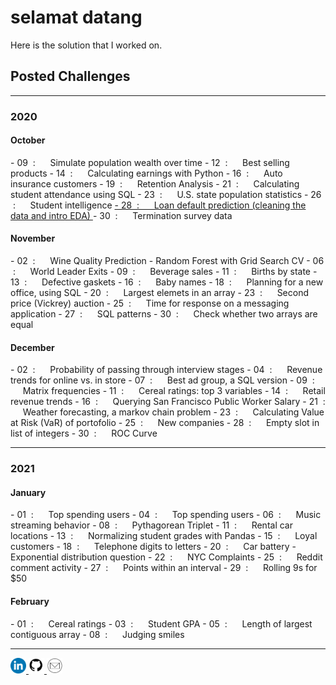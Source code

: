 <h1> selamat datang </h1>
Here is the solution that I worked on.

<h2> Posted Challenges </h2>

<hr>

<h3> 2020 </h3>
<h4> October </h4>
- 09 &nbsp;: &nbsp;&nbsp;&nbsp;&nbsp; Simulate population wealth over time
- 12 &nbsp;: &nbsp;&nbsp;&nbsp;&nbsp; Best selling products
- 14 &nbsp;: &nbsp;&nbsp;&nbsp;&nbsp; Calculating earnings with Python
- 16 &nbsp;: &nbsp;&nbsp;&nbsp;&nbsp; Auto insurance customers
- 19 &nbsp;: &nbsp;&nbsp;&nbsp;&nbsp; Retention Analysis
- 21 &nbsp;: &nbsp;&nbsp;&nbsp;&nbsp; Calculating student attendance using SQL
- 23 &nbsp;: &nbsp;&nbsp;&nbsp;&nbsp; U.S. state population statistics
- 26 &nbsp;: &nbsp;&nbsp;&nbsp;&nbsp; Student intelligence
<a href = "posted-challenges/2021/2020/october/28/index.md"> - 28 &nbsp;: &nbsp;&nbsp;&nbsp;&nbsp; Loan default prediction (cleaning the data and intro EDA) </a>
- 30 &nbsp;: &nbsp;&nbsp;&nbsp;&nbsp; Termination survey data

<h4> November </h4>
- 02 &nbsp;: &nbsp;&nbsp;&nbsp;&nbsp; Wine Quality Prediction - Random Forest with Grid Search CV
- 06 &nbsp;: &nbsp;&nbsp;&nbsp;&nbsp; World Leader Exits
- 09 &nbsp;: &nbsp;&nbsp;&nbsp;&nbsp; Beverage sales
- 11 &nbsp;: &nbsp;&nbsp;&nbsp;&nbsp; Births by state
- 13 &nbsp;: &nbsp;&nbsp;&nbsp;&nbsp; Defective gaskets
- 16 &nbsp;: &nbsp;&nbsp;&nbsp;&nbsp; Baby names
- 18 &nbsp;: &nbsp;&nbsp;&nbsp;&nbsp; Planning for a new office, using SQL
- 20 &nbsp;: &nbsp;&nbsp;&nbsp;&nbsp; Largest elemets in an array
- 23 &nbsp;: &nbsp;&nbsp;&nbsp;&nbsp; Second price (Vickrey) auction
- 25 &nbsp;: &nbsp;&nbsp;&nbsp;&nbsp; Time for response on a messaging application
- 27 &nbsp;: &nbsp;&nbsp;&nbsp;&nbsp; SQL patterns
- 30 &nbsp;: &nbsp;&nbsp;&nbsp;&nbsp; Check whether two arrays are equal

<h4> December </h4>
- 02 &nbsp;: &nbsp;&nbsp;&nbsp;&nbsp; Probability of passing through interview stages
- 04 &nbsp;: &nbsp;&nbsp;&nbsp;&nbsp; Revenue trends for online vs. in store
- 07 &nbsp;: &nbsp;&nbsp;&nbsp;&nbsp; Best ad group, a SQL version
- 09 &nbsp;: &nbsp;&nbsp;&nbsp;&nbsp; Matrix frequencies
- 11 &nbsp;: &nbsp;&nbsp;&nbsp;&nbsp; Cereal ratings: top 3 variables
- 14 &nbsp;: &nbsp;&nbsp;&nbsp;&nbsp; Retail revenue trends
- 16 &nbsp;: &nbsp;&nbsp;&nbsp;&nbsp; Querying San Francisco Public Worker Salary
- 21 &nbsp;: &nbsp;&nbsp;&nbsp;&nbsp; Weather forecasting, a markov chain problem
- 23 &nbsp;: &nbsp;&nbsp;&nbsp;&nbsp; Calculating Value at Risk (VaR) of portofolio
- 25 &nbsp;: &nbsp;&nbsp;&nbsp;&nbsp; New companies
- 28 &nbsp;: &nbsp;&nbsp;&nbsp;&nbsp; Empty slot in list of integers
- 30 &nbsp;: &nbsp;&nbsp;&nbsp;&nbsp; ROC Curve

<hr>

<h3> 2021 </h3>
<h4> January </h4>
- 01 &nbsp;: &nbsp;&nbsp;&nbsp;&nbsp; Top spending users
- 04 &nbsp;: &nbsp;&nbsp;&nbsp;&nbsp; Top spending users
- 06 &nbsp;: &nbsp;&nbsp;&nbsp;&nbsp; Music streaming behavior
- 08 &nbsp;: &nbsp;&nbsp;&nbsp;&nbsp; Pythagorean Triplet
- 11 &nbsp;: &nbsp;&nbsp;&nbsp;&nbsp; Rental car locations
- 13 &nbsp;: &nbsp;&nbsp;&nbsp;&nbsp; Normalizing student grades with Pandas
- 15 &nbsp;: &nbsp;&nbsp;&nbsp;&nbsp; Loyal customers
- 18 &nbsp;: &nbsp;&nbsp;&nbsp;&nbsp; Telephone digits to letters
- 20 &nbsp;: &nbsp;&nbsp;&nbsp;&nbsp; Car battery - Exponential distribution question
- 22 &nbsp;: &nbsp;&nbsp;&nbsp;&nbsp; NYC Complaints
- 25 &nbsp;: &nbsp;&nbsp;&nbsp;&nbsp; Reddit comment activity
- 27 &nbsp;: &nbsp;&nbsp;&nbsp;&nbsp; Points within an interval
- 29 &nbsp;: &nbsp;&nbsp;&nbsp;&nbsp; Rolling 9s for $50

<h4> February </h4>
- 01 &nbsp;: &nbsp;&nbsp;&nbsp;&nbsp; Cereal ratings
- 03 &nbsp;: &nbsp;&nbsp;&nbsp;&nbsp; Student GPA
- 05 &nbsp;: &nbsp;&nbsp;&nbsp;&nbsp; Length of largest contiguous array
- 08 &nbsp;: &nbsp;&nbsp;&nbsp;&nbsp; Judging smiles

<hr>

<p align = "left">
  <a href = "https://www.linkedin.com/in/fwijaya/" target = "_blank"> <img src = "images/linkedin-logo.png" width = "25" height = "25"> </a>
  <a href = "https://github.com/project-dmaestro" target = "_blank"> <img src = "images/github-logo.png" width = "25" height = "25"> </a>
  <a href = "mailto:project-dmaestro@gmail.com?subject=hello%20from%20exhibition-dmaestro">
    <img src = "images/gmail-logo.png" width = "25" height = "25">
  </a>
</p>
